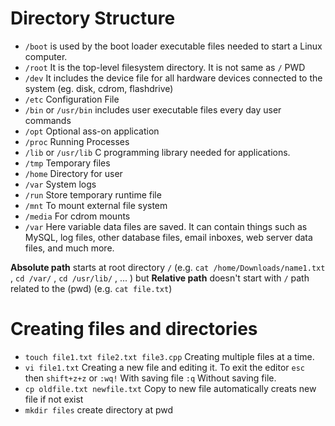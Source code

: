 # Directory Structure

* `/boot` is used by the boot loader executable files needed to start a Linux computer.
* `/root` It is the top-level filesystem directory. It is not same as `/` PWD
* `/dev` It includes the device file for all hardware devices connected to the system (eg. disk, cdrom, flashdrive)
* `/etc` Configuration File
* `/bin` or `/usr/bin` includes user executable files every day user commands
* `/opt` Optional ass-on application
* `/proc` Running Processes
* `/lib` or `/usr/lib` C programming library needed for applications.
* `/tmp` Temporary files
* `/home` Directory for user
* `/var` System logs
* `/run` Store temporary runtime file
* `/mnt` To mount external file system
* `/media` For cdrom mounts
* `/var` Here variable data files are saved. It can contain things such as MySQL, log files, other database files, email inboxes, web server data files, and much more.

**Absolute path** starts at root directory `/` (e.g. `cat /home/Downloads/name1.txt` , `cd /var/` , `cd /usr/lib/` , ... ) but **Relative path** doesn't start with `/` path related to the (pwd) (e.g. `cat file.txt`)

# Creating files and directories

* `touch file1.txt file2.txt file3.cpp` Creating multiple files at a time.
* `vi file1.txt` Creating a new file and editing it. To exit the editor `esc` then `shift+z+z` or `:wq!` With saving file `:q` Without saving file.
* `cp oldfile.txt newfile.txt` Copy to new file automatically creats new file if not exist
* `mkdir files` create directory at pwd


